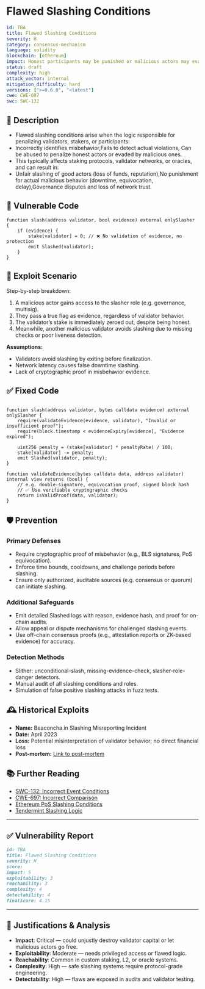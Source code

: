 # Flawed Slashing Conditions

```YAML
id: TBA
title: Flawed Slashing Conditions 
severity: H
category: consensus-mechanism
language: solidity
blockchain: [ethereum]
impact: Honest participants may be punished or malicious actors may evade slashing
status: draft
complexity: high
attack_vector: internal
mitigation_difficulty: hard
versions: [">=0.6.0", "<latest"]
cwe: CWE-697
swc: SWC-132
```

## 📝 Description

- Flawed slashing conditions arise when the logic responsible for penalizing validators, stakers, or participants:
- Incorrectly identifies misbehavior,Fails to detect actual violations, Can be abused to penalize honest actors or evaded by malicious ones.
- This typically affects staking protocols, validator networks, or oracles, and can result in:
- Unfair slashing of good actors (loss of funds, reputation),No punishment for actual malicious behavior (downtime, equivocation, delay),Governance disputes and loss of network trust.

## 🚨 Vulnerable Code

```solidity
function slash(address validator, bool evidence) external onlySlasher {
    if (evidence) {
        stake[validator] = 0; // ❌ No validation of evidence, no protection
        emit Slashed(validator);
    }
}
```

## 🧪 Exploit Scenario

Step-by-step breakdown:

1. A malicious actor gains access to the slasher role (e.g. governance, multisig).
2. They pass a true flag as evidence, regardless of validator behavior.
3. The validator’s stake is immediately zeroed out, despite being honest.
4. Meanwhile, another malicious validator avoids slashing due to missing checks or poor liveness detection.

**Assumptions:**

- Validators avoid slashing by exiting before finalization.
- Network latency causes false downtime slashing.
- Lack of cryptographic proof in misbehavior evidence.

## ✅ Fixed Code

```solidity

function slash(address validator, bytes calldata evidence) external onlySlasher {
    require(validateEvidence(evidence, validator), "Invalid or insufficient proof");
    require(block.timestamp < evidenceExpiry[evidence], "Evidence expired");

    uint256 penalty = (stake[validator] * penaltyRate) / 100;
    stake[validator] -= penalty;
    emit Slashed(validator, penalty);
}

function validateEvidence(bytes calldata data, address validator) internal view returns (bool) {
    // e.g. double-signature, equivocation proof, signed block hash
    // ✅ Use verifiable cryptographic checks
    return isValidProof(data, validator);
}
```

## 🛡️ Prevention

### Primary Defenses

- Require cryptographic proof of misbehavior (e.g., BLS signatures, PoS equivocation).
- Enforce time bounds, cooldowns, and challenge periods before slashing.
- Ensure only authorized, auditable sources (e.g. consensus or quorum) can initiate slashing.

### Additional Safeguards

- Emit detailed Slashed logs with reason, evidence hash, and proof for on-chain audits.
- Allow appeal or dispute mechanisms for challenged slashing events.
- Use off-chain consensus proofs (e.g., attestation reports or ZK-based evidence) for accuracy.

### Detection Methods

- Slither: unconditional-slash, missing-evidence-check, slasher-role-danger detectors.
- Manual audit of all slashing conditions and roles.
- Simulation of false positive slashing attacks in fuzz tests.

## 🕰️ Historical Exploits

- **Name:** Beaconcha.in Slashing Misreporting Incident 
- **Date:** April 2023 
- **Loss:** Potential misinterpretation of validator behavior; no direct financial loss 
- **Post-mortem:** [Link to post-mortem](https://dl.acm.org/doi/fullHtml/10.1145/3543873.3587555) 


## 📚 Further Reading

- [SWC-132: Incorrect Event Conditions](https://swcregistry.io/docs/SWC-132) 
- [CWE-697: Incorrect Comparison](https://cwe.mitre.org/data/definitions/697.html) 
- [Ethereum PoS Slashing Conditions](https://ethereum.org/en/developers/docs/consensus-mechanisms/pos/#slashing) 
- [Tendermint Slashing Logic](https://docs.tendermint.com/) 

---

## ✅ Vulnerability Report

```markdown
id: TBA
title: Flawed Slashing Conditions 
severity: H
score:
impact: 5         
exploitability: 3 
reachability: 3   
complexity: 4     
detectability: 4  
finalScore: 4.15

```

---

## 📄 Justifications & Analysis

- **Impact**: Critical — could unjustly destroy validator capital or let malicious actors go free.
- **Exploitability**: Moderate — needs privileged access or flawed logic.
- **Reachability**: Common in custom staking, L2, or oracle systems.
- **Complexity**: High — safe slashing systems require protocol-grade engineering.
- **Detectability**: High — flaws are exposed in audits and validator testing.